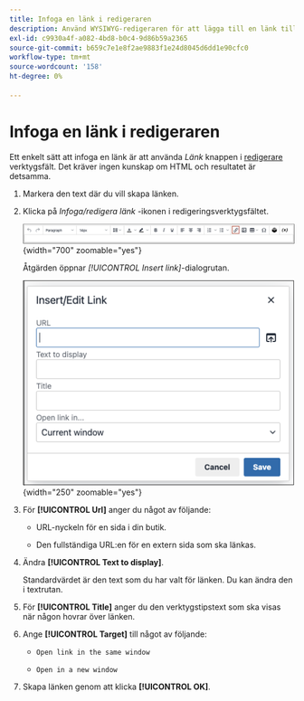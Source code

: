 ```yaml
---
title: Infoga en länk i redigeraren
description: Använd WYSIWYG-redigeraren för att lägga till en länk till ditt innehåll
exl-id: c9930a4f-a082-4bd8-b0c4-9d86b59a2365
source-git-commit: b659c7e1e8f2ae9883f1e24d8045d6dd1e90cfc0
workflow-type: tm+mt
source-wordcount: '158'
ht-degree: 0%

---
```


# Infoga en länk i redigeraren

Ett enkelt sätt att infoga en länk är att använda _Länk_ knappen i [redigerare](editor.md) verktygsfält. Det kräver ingen kunskap om HTML och resultatet är detsamma.

1. Markera den text där du vill skapa länken.

1. Klicka på _Infoga/redigera länk_ -ikonen i redigeringsverktygsfältet.

   ![Verktygsfältet Redigeraren - Infoga länk](./assets/editor-toolbar-link-button.png){width="700" zoomable="yes"}

   Åtgärden öppnar _[!UICONTROL Insert link]_-dialogrutan.

   ![Redigeraren - dialogrutan Infoga länk](./assets/editor-dialog-insert-link.png){width="250" zoomable="yes"}

1. För **[!UICONTROL Url]** anger du något av följande:

   - URL-nyckeln för en sida i din butik.

   - Den fullständiga URL:en för en extern sida som ska länkas.

1. Ändra **[!UICONTROL Text to display]**.

   Standardvärdet är den text som du har valt för länken. Du kan ändra den i textrutan.

1. För **[!UICONTROL Title]** anger du den verktygstipstext som ska visas när någon hovrar över länken.

1. Ange **[!UICONTROL Target]** till något av följande:

   - `Open link in the same window`

   - `Open in a new window`

1. Skapa länken genom att klicka **[!UICONTROL OK]**.
